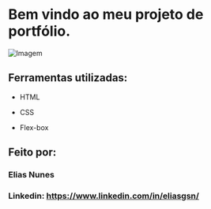 
# Bem vindo ao meu projeto de portfólio.

![Imagem](https://user-images.githubusercontent.com/66920666/237001470-913ad1d2-b67a-4a7e-ad10-a11d1a1faf9b.jpg)

## Ferramentas utilizadas:

* HTML

* CSS

* Flex-box

## Feito por:

### Elias Nunes

### Linkedin: https://www.linkedin.com/in/eliasgsn/
